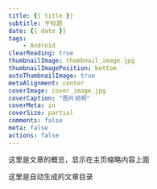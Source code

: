 ```yaml
---
title: {{ title }}
subtitle: 子标题
date: {{ date }}
tags:
    - Android
clearReading: true
thumbnailImage: thumbnail_image.jpg
thumbnailImagePosition: bottom
autoThumbnailImage: true
metaAlignment: center
coverImage: cover_image.jpg
coverCaption: "图片说明"
coverMeta: in
coverSize: partial
comments: false
meta: false
actions: false
---
```


这里是文章的概览，显示在主页缩略内容上面
<!-- more -->

这里是自动生成的文章目录
<!-- toc -->